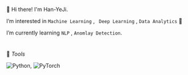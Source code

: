 
👋  Hi there! I'm Han-YeJi.

I’m interested in `Machine Learning` ,  ` Deep Learning` , `Data Analytics` 💖

I’m currently learning `NLP` , `Anomlay Detection`.  
#


💪 _Tools_
 

<img alt="Python" src="https://img.shields.io/badge/python-%2314354C.svg?style=for-the-badge&logo=python&logoColor=white"/>, <img alt="PyTorch" src="https://img.shields.io/badge/PyTorch-%23EE4C2C.svg?style=for-the-badge&logo=PyTorch&logoColor=white" />

<!---
Han-YeJi/Han-YeJi is a ✨ special ✨ repository because its `README.md` (this file) appears on your GitHub profile.
You can click the Preview link to take a look at your changes.
--->


